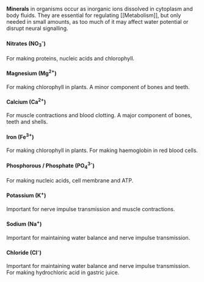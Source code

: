 **Minerals** in organisms occur as inorganic ions dissolved in cytoplasm and body fluids. They are essential for regulating [[Metabolism]], but only needed in small amounts, as too much of it may affect water potential or disrupt neural signalling.

#### Nitrates (NO<sub>3</sub><sup>-</sup>)
For making proteins, nucleic acids and chlorophyll.

#### Magnesium (Mg<sup>2+</sup>)
For making chlorophyll in plants.
A minor component of bones and teeth.

#### Calcium (Ca<sup>2+</sup>)
For muscle contractions and blood clotting.
A major component of bones, teeth and shells.

#### Iron (Fe<sup>3+</sup>)
For making chlorophyll in plants.
For making haemoglobin in red blood cells.

#### Phosphorous / Phosphate (PO<sub>4</sub><sup>3-</sup>)
For making nucleic acids, cell membrane and ATP.

#### Potassium (K<sup>+</sup>)
Important for nerve impulse transmission and muscle contractions.

#### Sodium (Na<sup>+</sup>)
Important for maintaining water balance and nerve impulse transmission.

#### Chloride (Cl<sup>-</sup>)
Important for maintaining water balance and nerve impulse transmission.
For making hydrochloric acid in gastric juice.
